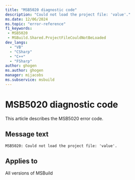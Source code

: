 ```yaml
---
title: "MSB5020 diagnostic code"
description: "Could not load the project file: 'value'."
ms.date: 12/06/2024
ms.topic: "error-reference"
f1_keywords:
 - MSB5020
 - MSBuild.Shared.ProjectFileCouldNotBeLoaded
dev_langs:
  - "VB"
  - "CSharp"
  - "C++"
  - "FSharp"
author: ghogen
ms.author: ghogen
manager: mijacobs
ms.subservice: msbuild
---
```


# MSB5020 diagnostic code

<!-- :::ErrorDefinitionDescription::: -->
<!-- :::editable-content name="introDescription"::: -->
This article describes the MSB5020 error code.
<!-- :::editable-content-end::: -->

## Message text

```output
MSB5020: Could not load the project file: 'value'.
```

<!-- :::editable-content name="postOutputDescription"::: -->
<!--
{StrBegin="MSB5020: "}
-->
<!-- :::editable-content-end::: -->
<!-- :::ErrorDefinitionDescription-end::: -->

## Applies to

All versions of MSBuild

